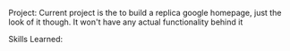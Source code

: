 Project:
Current project is the to build a replica google homepage, 
just the look of it though. It won't have any actual 
functionality behind it

Skills Learned:
